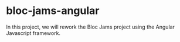 # bloc-jams-angular
In this project, we will rework the Bloc Jams project using the Angular Javascript framework. 
